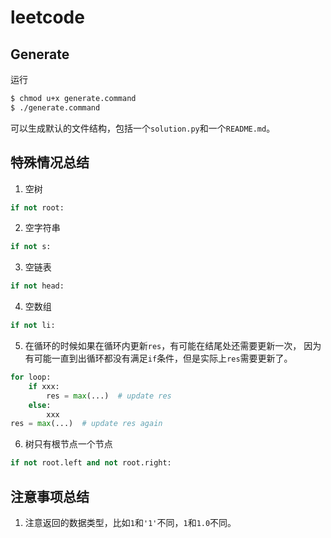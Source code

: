 # leetcode

## Generate

运行
```bash
$ chmod u+x generate.command
$ ./generate.command
```
可以生成默认的文件结构，包括一个`solution.py`和一个`README.md`。

## 特殊情况总结

1. 空树

```Python
if not root:
```

2. 空字符串

```Python
if not s:
```

3. 空链表

```Python
if not head:
```

4. 空数组

```Python
if not li:
```

5. 在循环的时候如果在循环内更新`res`，有可能在结尾处还需要更新一次，
因为有可能一直到出循环都没有满足`if`条件，但是实际上`res`需要更新了。

```Python
for loop:
    if xxx:
        res = max(...)  # update res
    else:
        xxx
res = max(...)  # update res again
```

6. 树只有根节点一个节点

```Python
if not root.left and not root.right:
```

## 注意事项总结

1. 注意返回的数据类型，比如`1`和`'1'`不同，`1`和`1.0`不同。